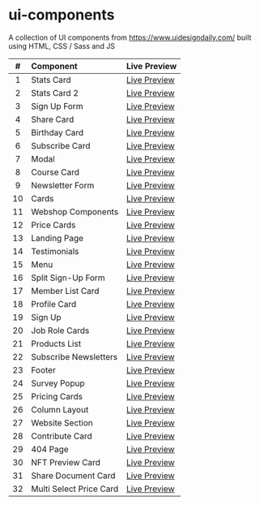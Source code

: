 # ui-components

A collection of UI components from https://www.uidesigndaily.com/ built using HTML, CSS / Sass and JS

|   #   | Component               | Live Preview                                                                        |
| :---: | :---------------------- | :---------------------------------------------------------------------------------- |
|   1   | Stats Card              | [Live Preview](https://mohammedyh.github.io/ui-components/Stats%20Card/)            |
|   2   | Stats Card 2            | [Live Preview](https://mohammedyh.github.io/ui-components/Stats%20Card%202/)        |
|   3   | Sign Up Form            | [Live Preview](https://mohammedyh.github.io/ui-components/Sign%20Up%20Form)         |
|   4   | Share Card              | [Live Preview](https://mohammedyh.github.io/ui-components/Share%20Card/)            |
|   5   | Birthday Card           | [Live Preview](https://mohammedyh.github.io/ui-components/Birthday%20Card)          |
|   6   | Subscribe Card          | [Live Preview](https://mohammedyh.github.io/ui-components/Subscribe%20Card)         |
|   7   | Modal                   | [Live Preview](https://mohammedyh.github.io/ui-components/Modal)                    |
|   8   | Course Card             | [Live Preview](https://mohammedyh.github.io/ui-components/Course%20Card)            |
|   9   | Newsletter Form         | [Live Preview](https://mohammedyh.github.io/ui-components/Newsletter%20Form)        |
|  10   | Cards                   | [Live Preview](https://mohammedyh.github.io/ui-components/Cards)                    |
|  11   | Webshop Components      | [Live Preview](https://mohammedyh.github.io/ui-components/Webshop%20Components)     |
|  12   | Price Cards             | [Live Preview](https://mohammedyh.github.io/ui-components/Price%20Cards)            |
|  13   | Landing Page            | [Live Preview](https://mohammedyh.github.io/ui-components/Landing%20Page)           |
|  14   | Testimonials            | [Live Preview](https://mohammedyh.github.io/ui-components/Testimonials)             |
|  15   | Menu                    | [Live Preview](https://mohammedyh.github.io/ui-components/Menu)                     |
|  16   | Split Sign-Up Form      | [Live Preview](https://mohammedyh.github.io/ui-components/Split%20Sign-Up)          |
|  17   | Member List Card        | [Live Preview](https://mohammedyh.github.io/ui-components/Member%20List%20Card)     |
|  18   | Profile Card            | [Live Preview](https://mohammedyh.github.io/ui-components/profile-card)             |
|  19   | Sign Up                 | [Live Preview](https://mohammedyh.github.io/ui-components/sign-up)                  |
|  20   | Job Role Cards          | [Live Preview](https://mohammedyh.github.io/ui-components/job-role-cards)           |
|  21   | Products List           | [Live Preview](https://mohammedyh.github.io/ui-components/products-list)            |
|  22   | Subscribe Newsletters   | [Live Preview](https://mohammedyh.github.io/ui-components/subscribe-newsletters)    |
|  23   | Footer                  | [Live Preview](https://mohammedyh.github.io/ui-components/footer)                   |
|  24   | Survey Popup            | [Live Preview](https://mohammedyh.github.io/ui-components/survey-popup/)            |
|  25   | Pricing Cards           | [Live Preview](https://mohammedyh.github.io/ui-components/pricing-cards/)           |
|  26   | Column Layout           | [Live Preview](https://mohammedyh.github.io/ui-components/card-layout/)             |
|  27   | Website Section         | [Live Preview](https://mohammedyh.github.io/ui-components/website-section/)         |
|  28   | Contribute Card         | [Live Preview](https://mohammedyh.github.io/ui-components/contribute-card/)         |
|  29   | 404 Page                | [Live Preview](https://mohammedyh.github.io/ui-components/404-page/)                |
|  30   | NFT Preview Card        | [Live Preview](https://mohammedyh.github.io/ui-components/nft-preview-card/)        |
|  31   | Share Document Card     | [Live Preview](https://mohammedyh.github.io/ui-components/share-document-card/)     |
|  32   | Multi Select Price Card | [Live Preview](https://mohammedyh.github.io/ui-components/multi-select-price-card/) |

